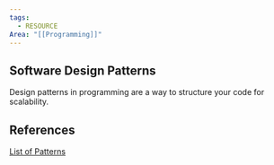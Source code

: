 ```yaml
---
tags:
  - RESOURCE
Area: "[[Programming]]"
---
```


## Software Design Patterns
Design patterns in programming are a way to structure your code for scalability. 


## References
[List of Patterns](https://refactoring.guru/design-patterns/catalog)